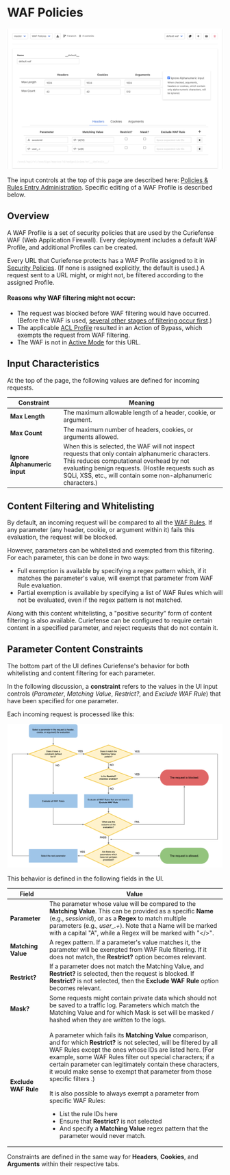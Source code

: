 # WAF Policies

![](../../.gitbook/assets/WAF-Policies.png)

The input controls at the top of this page are described here: [Policies & Rules Entry Administration](./#entry-administration). Specific editing of a WAF Profile is described below.

## Overview

A WAF Profile is a set of security policies that are used by the Curiefense WAF (Web Application Firewall). Every deployment includes a default WAF Profile, and additional Profiles can be created. 

Every URL that Curiefense protects has a WAF Profile assigned to it in [Security Policies](security-policies.md). (If none is assigned explicitly, the default is used.) A request sent to a URL might, or might not, be filtered according to the assigned Profile. 

#### Reasons why WAF filtering might not occur:

* The request was blocked before WAF filtering would have occurred. (Before the WAF is used, [several other stages of filtering occur first](../../reference/multi-stage-traffic-filtering.md).)
* The applicable [ACL Profile](acl-profiles.md) resulted in an Action of Bypass, which exempts the request from WAF filtering. 
* The WAF is not in [Active Mode](security-policies.md#editing-its-path-maps) for this URL.

## Input Characteristics

At the top of the page, the following values are defined for incoming requests.

| Constraint                    | Meaning                                                                                                                                                                                                                                                                |
| ----------------------------- | ---------------------------------------------------------------------------------------------------------------------------------------------------------------------------------------------------------------------------------------------------------------------- |
| **Max Length**                | The maximum allowable length of a header, cookie, or argument.                                                                                                                                                                                                         |
| **Max Count**                 | The maximum number of headers, cookies, or arguments allowed.                                                                                                                                                                                                          |
| **Ignore Alphanumeric input** | When this is selected, the WAF will not inspect requests that only contain alphanumeric characters. This reduces computational overhead by not evaluating benign requests. (Hostile requests such as SQLi, XSS, etc., will contain some non-alphanumeric characters.)  |

## Content Filtering and Whitelisting

By default, an incoming request will be compared to all the [WAF Rules](waf-rules.md). If any parameter (any header, cookie, or argument within it) fails this evaluation, the request will be blocked.

However, parameters can be whitelisted and exempted from this filtering. For each parameter, this can be done in two ways:

* Full exemption is available by specifying a regex pattern which, if it matches the parameter's value, will exempt that parameter from WAF Rule evaluation.
* Partial exemption is available by specifying a list of WAF Rules which will not be evaluated, even if the regex pattern is not matched. 

Along with this content whitelisting, a "positive security" form of content filtering is also available. Curiefense can be configured to require certain content in a specified parameter, and reject requests that do not contain it.

## Parameter Content Constraints

The bottom part of the UI defines Curiefense's behavior for both whitelisting and content filtering for each parameter. 

In the following discussion, a **constraint** refers to the values in the UI input controls (_Parameter_, _Matching Value_, _Restrict?_, and _Exclude WAF Rule_) that have been specified for one parameter.

Each incoming request is processed like this:

![](<../../.gitbook/assets/WAF-Profile-flowchart (1).png>)

This behavior is defined in the following fields in the UI. 

| Field                | Value                                                                                                                                                                                                                                                                                                                                                                                                                                                                                                                                                                                                                                                                                                                              |
| -------------------- | ---------------------------------------------------------------------------------------------------------------------------------------------------------------------------------------------------------------------------------------------------------------------------------------------------------------------------------------------------------------------------------------------------------------------------------------------------------------------------------------------------------------------------------------------------------------------------------------------------------------------------------------------------------------------------------------------------------------------------------- |
| **Parameter**        | The parameter whose value will be compared to the **Matching Value**. This can be provided as a specific **Name** (e.g., _sessionid_), or as a **Regex** to match multiple parameters (e.g., _user\_.+_). Note that a Name will be marked with a capital "A", while a Regex will be marked with "\</>".                                                                                                                                                                                                                                                                                                                                                                                                                            |
| **Matching Value**   | A regex pattern. If a parameter's value matches it, the parameter will be exempted from WAF Rule filtering. If it does not match, the **Restrict?** option becomes relevant.                                                                                                                                                                                                                                                                                                                                                                                                                                                                                                                                                       |
| **Restrict?**        | If a parameter does not match the Matching Value, and **Restrict?** is selected, then the request is blocked. If **Restrict?** is not selected, then the **Exclude WAF Rule** option becomes relevant.                                                                                                                                                                                                                                                                                                                                                                                                                                                                                                                             |
| **Mask?**            | Some requests might contain private data which should not be saved to a traffic log. Parameters which match the Matching Value and for which Mask is set will be masked / hashed when they are written to the logs.                                                                                                                                                                                                                                                                                                                                                                                                                                                                                                                |
| **Exclude WAF Rule** | <p>A parameter which fails its <strong>Matching Value</strong> comparison, and for which <strong>Restrict?</strong> is not selected, will be filtered by all WAF Rules except the ones whose IDs are listed here. (For example, some WAF Rules filter out special characters; if a certain parameter can legitimately contain these characters, it would make sense to exempt that parameter from those specific filters .) <br><br>It is also possible to always exempt a parameter from specific WAF Rules:</p><ul><li>List the rule IDs here</li><li>Ensure that <strong>Restrict?</strong> is not selected</li><li>And specify a <strong>Matching Value</strong> regex pattern that the parameter would never match.</li></ul> |

Constraints are defined in the same way for **Headers**, **Cookies**, and **Arguments** within their respective tabs.
